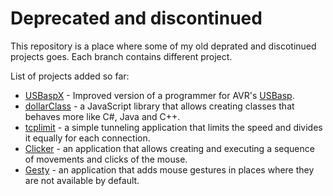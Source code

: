 # Deprecated and discontinued

This repository is a place where some of my old deprated and discotinued projects goes. Each branch contains different project.

List of projects added so far:
 - [USBaspX](https://github.com/kildom/deprecated/tree/USBaspX) - Improved version of a programmer for AVR's [USBasp](http://www.fischl.de/usbasp/).
 - [dollarClass](https://github.com/kildom/deprecated/tree/dollarClass) - a JavaScript library that allows creating classes that behaves more like C#, Java and C++.
 - [tcplimit](https://github.com/kildom/deprecated/tree/tcplimit) - a simple tunneling application that limits the speed and divides it equally for each connection.
 - [Clicker](https://github.com/kildom/deprecated/tree/Clicker) - an application that allows creating and executing a sequence of movements and clicks of the mouse.
 - [Gesty](https://github.com/kildom/deprecated/tree/Gesty) - an application that adds mouse gestures in places where they are not available by default.
